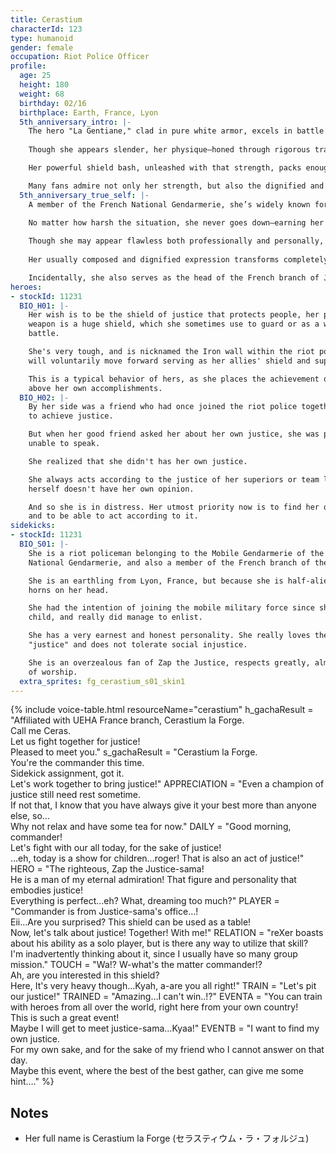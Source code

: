 ```yaml
---
title: Cerastium
characterId: 123
type: humanoid
gender: female
occupation: Riot Police Officer
profile:
  age: 25
  height: 180
  weight: 68
  birthday: 02/16
  birthplace: Earth, France, Lyon
  5th_anniversary_intro: |-
    The hero "La Gentiane," clad in pure white armor, excels in battle by protecting her allies with a massive shield as tall as she is.
    
    Though she appears slender, her physique—honed through rigorous training as a riot police officer, boasts considerable muscle mass.

    Her powerful shield bash, unleashed with that strength, packs enough force to take down villains who mistakenly assume she's merely a defensive fighter.

    Many fans admire not only her strength, but also the dignified and graceful way she carries herself, embodying both power and poise.
  5th_anniversary_true_self: |-
    A member of the French National Gendarmerie, she’s widely known for being tough.
    
    No matter how harsh the situation, she never goes down—earning her the nickname “The Iron Wall” from her fellow officers, spoken with both respect and awe.

    Though she may appear flawless both professionally and personally, everything changes when it comes to the superhero “Zap the Justice.”
    
    Her usually composed and dignified expression transforms completely, her eyes sparkling like any ordinary fan her age, as she passionately gushes about how amazing her favorite hero (Justice) is.

    Incidentally, she also serves as the head of the French branch of Justice’s fan club, “Fan the Justice,” and apparently this branch's enthusiastic activities are said to be the most devoted in the entire organization.
heroes:
- stockId: 11231
  BIO_H01: |-
    Her wish is to be the shield of justice that protects people, her parallel
    weapon is a huge shield, which she sometimes use to guard or as a weapon in
    battle.

    She's very tough, and is nicknamed the Iron wall within the riot police, she
    will voluntarily move forward serving as her allies' shield and supporting them.

    This is a typical behavior of hers, as she places the achievement of justice
    above her own accomplishments.
  BIO_H02: |-
    By her side was a friend who had once joined the riot police together with her
    to achieve justice.

    But when her good friend asked her about her own justice, she was puzzled and
    unable to speak.

    She realized that she didn't has her own justice.

    She always acts according to the justice of her superiors or team leader, she
    herself doesn't have her own opinion.

    And so she is in distress. Her utmost priority now is to find her own justice
    and to be able to act according to it.
sidekicks:
- stockId: 11231
  BIO_S01: |-
    She is a riot policeman belonging to the Mobile Gendarmerie of the French
    National Gendarmerie, and also a member of the French branch of the UEHA.

    She is an earthling from Lyon, France, but because she is half-alien, she has
    horns on her head.

    She had the intention of joining the mobile military force since she was a
    child, and really did manage to enlist.

    She has a very earnest and honest personality. She really loves the word
    "justice" and does not tolerate social injustice.

    She is an overzealous fan of Zap the Justice, respects greatly, almost the point
    of worship.
  extra_sprites: fg_cerastium_s01_skin1
---
```


{% include voice-table.html resourceName="cerastium"
h_gachaResult = "Affiliated with UEHA France branch, Cerastium la Forge.<br>Call me Ceras.<br>Let us fight together for justice!<br>Pleased to meet you."
s_gachaResult = "Cerastium la Forge.<br>You're the commander this time.<br>Sidekick assignment, got it.<br>Let's work together to bring justice!"
APPRECIATION = "Even a champion of justice still need rest sometime.<br>If not that, I know that you have always give it your best more than anyone else, so…<br>Why not relax and have some tea for now."
DAILY = "Good morning, commander!<br>Let's fight with our all today, for the sake of justice!<br>…eh, today is a show for children…roger! That is also an act of justice!"
HERO = "The righteous, Zap the Justice-sama!<br>He is a man of my eternal admiration! That figure and personality that embodies justice!<br>Everything is perfect…eh? What, dreaming too much?"
PLAYER = "Commander is from Justice-sama's office…!<br>Eii...Are you surprised? This shield can be used as a table!<br>Now, let's talk about justice! Together! With me!"
RELATION = "reXer boasts about his ability as a solo player, but is there any way to utilize that skill?<br>I'm inadvertently thinking about it, since I usually have so many group mission."
TOUCH = "Wa!? W-what's the matter commander!?<br>Ah, are you interested in this shield?<br>Here, It's very heavy though…Kyah, a-are you all right!"
TRAIN = "Let's pit our justice!"
TRAINED = "Amazing…I can't win..!?"
EVENTA = "You can train with heroes from all over the world, right here from your own country!<br>This is such a great event!<br>Maybe I will get to meet justice-sama…Kyaa!"
EVENTB = "I want to find my own justice.<br>For my own sake, and for the sake of my friend who I cannot answer on that day.<br>Maybe this event, where the best of the best gather, can give me some hint…."
%}

## Notes
- Her full name is Cerastium la Forge (セラスティウム・ラ・フォルジュ)
